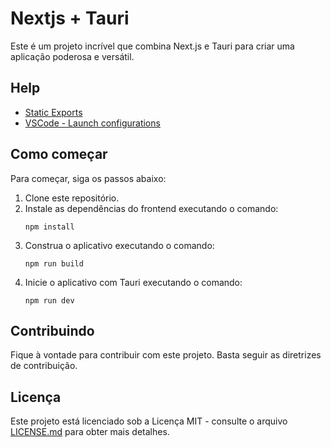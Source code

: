 # Nextjs + Tauri

Este é um projeto incrível que combina Next.js e Tauri para criar uma aplicação poderosa e versátil.

## Help

- [Static Exports](https://nextjs.org/docs/pages/building-your-application/deploying/static-exports)
- [VSCode - Launch configurations](https://code.visualstudio.com/docs/editor/debugging#_launch-configurations)

## Como começar

Para começar, siga os passos abaixo:

1. Clone este repositório.
2. Instale as dependências do frontend executando o comando:
   ```
   npm install
   ```
3. Construa o aplicativo executando o comando:
   ```
   npm run build
   ```
4. Inicie o aplicativo com Tauri executando o comando:
   ```
   npm run dev
   ```

## Contribuindo

Fique à vontade para contribuir com este projeto. Basta seguir as diretrizes de contribuição.

## Licença

Este projeto está licenciado sob a Licença MIT - consulte o arquivo [LICENSE.md](./LICENSE.md) para obter mais detalhes.


